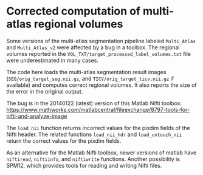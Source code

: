 # Corrected computation of multi-atlas regional volumes

Some versions of the multi-atlas segmentation pipeline labeled `Multi_Atlas` and `Multi_Atlas_v2` were affected by a bug in a toolbox. The regional volumes reported in the `VOL_TXT/target_processed_label_volumes.txt` file were underestimated in many cases.

The code here loads the multi-atlas segmentation result images (`SEG/orig_target_seg.nii.gz`, and `TICV/orig_target_ticv.nii.gz` if available) and computes correct regional volumes. It also reports the size of the error in the original output.

The bug is in the 20140122 (latest) version of this Matlab Nifti toolbox: https://www.mathworks.com/matlabcentral/fileexchange/8797-tools-for-nifti-and-analyze-image

The `load_nii` function returns incorrect values for the pixdim fields of the Nifti header. The related functions `load_nii_hdr` and `load_untouch_nii` return the correct values for the pixdim fields.

As an alternative for the Matlab Nifti toolbox, newer versions of matlab have `niftiread`, `niftiinfo`, and `niftiwrite` functions. Another possibility is SPM12, which provides tools for reading and writing Nifti files.

